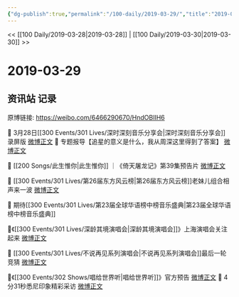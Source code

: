 ```yaml
---
{"dg-publish":true,"permalink":"/100-daily/2019-03-29/","title":"2019-03-29"}
---
```



<< [[100 Daily/2019-03-28\|2019-03-28]] | [[100 Daily/2019-03-30\|2019-03-30]] >>

# 2019-03-29

## 资讯站 记录

原博链接: https://weibo.com/6466290670/HndOBlIH6

🌟 3月28日[[300 Events/301 Lives/深时深刻音乐分享会\|深时深刻音乐分享会]]录屏版
[微博正文](https://m.weibo.cn/6466290670/4355004204335030)
🌟 专题报导【追星的意义是什么，我从周深这里得到了答案】
[微博正文](https://m.weibo.cn/6466290670/4355309109031886)

🌟 [[200 Songs/此生惟你\|此生惟你]] ｜《倚天屠龙记》第39集预告片
[微博正文](https://m.weibo.cn/6466290670/4355176141574358)

🌟 [[300 Events/301 Lives/第26届东方风云榜\|第26届东方风云榜]]老妹儿组合相声来一波
[微博正文](https://m.weibo.cn/6466290670/4355235910435106)

🌟 期待[[300 Events/301 Lives/第23届全球华语榜中榜音乐盛典\|第23届全球华语榜中榜音乐盛典]]
[](https://m.weibo.cn/6466290670/4355267988490447)

🌟《[[300 Events/301 Lives/深龄其境演唱会\|深龄其境演唱会]]》上海演唱会关注起来
[微博正文](https://m.weibo.cn/6466290670/4355287286415634)

🌟 [[300 Events/301 Lives/不说再见系列演唱会\|不说再见系列演唱会]]最后一轮竞猜
[微博正文](https://m.weibo.cn/6466290670/4355295947999467)

🌟《[[300 Events/302 Shows/唱给世界听\|唱给世界听]]》官方预告
[微博正文](https://m.weibo.cn/6466290670/4355296589564329)
🌟 4分31秒悉尼印象精彩采访
[微博正文](https://m.weibo.cn/6466290670/4355171301357699)
